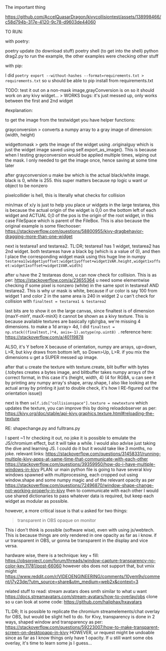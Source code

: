 The important thing

https://github.com/AccelQuasarDragon/kivycollisiontest/assets/138998466/c58d794b-317e-4120-9c78-d9603de44060

TO RUN:

with poetry:

poetry update (to download stuff)
poetry shell (to get into the shell)
python drag2.py to run the example, the other examples were checking other stuff

with pip:

I did `poetry export --without-hashes --format=requirements.txt > requirements.txt` so u should be able to pip install from requirements.txt

TODO:
    test it out on a non-mask image,grayConversion is on so it should work on any kivy widget... > WORKS
    bugs: it's just messed up, only works between the first and 2nd widget

#explanation:


to get the image from the testwidget you have helper functions:  

grayconversion > converts a numpy array to a gray image of dimension: (width, height) 

widgettomask > gets the image of the widget using .originalguy which is just the widget image saved using self.export_as_image(). This is because when I testing grayconversion would be applied multiple times, wiping out the mask. I only needed to get the image once, hence saving at some time later

after grayconversion u make bw which is the actual black/white image. black is 0, white is 255. this super matters because np logic u want ur object to be nonzero 

pixelcollider is hell, this is literally what checks for collision

min/max of x/y is just to help you place ur widgets in the large testarea, this is because the actual origin of the widget is 0,0 on the bottom left of each widget and ACTUAL 0,0 of the pos is the origin of the root widget, in this case FileSpace which is parent of the FileBox. This is also because the original example is some filechooser: https://stackoverflow.com/questions/58800955/kivy-dragbehavior-dragging-more-than-one-widget

next is testarea1 and testarea2. TL:DR; testarea1 has 1 widget, testarea2 has 2nd widget. both testareas have a black bg (which is a value of 0), and then I place the corresponding widget mask using this huge line in numpy `testarea1[widget1yoffset:widget1yoffset+widget1VAR.height,widget1xoffset:widget1xoffset+widget1VAR.width]`

after u have the 2 testareas done, u can now check for collision. This is as per:  https://stackoverflow.com/a/23655364 
u need some elementwise checking if some pixel is nonzero (white) in the same spot in testarea1 AND testarea2. This is why ur mask is white, because if ur color is say 100 from widget 1 and color 2 in the same area is 240 in widget 2 u can't check for collision with `finaltest = testarea1 & testarea2`

last bits are to show it on the large canvas, since finaltest is of dimension (maxY-minY, maxX-minX) it cannot be shown as a kivy texture. This is because available textures are basically rgb/rgba, we're missing 4 dimensions. to make a 1d array> 4d, I did `finaltest = np.stack((finaltest,)*4, axis=-1).astype(np.uint8) `. reference here: https://stackoverflow.com/a/40119878 

ALSO, it's Y before X because of orientation, numpy are arrays, up>down, L>R, but kivy draws from bottom left, so Down>Up, L>R. if you mix the dimensions u get a SUPER messed up image.

after that u create the texture with texture.create, blit buffer with bytes (.tobytes creates a bytes image, and blitbuffer takes numpy arrays of the correct format, in this case it's (height, width, 4) (4 for RGBA, u can see it by printing any numpy array's shape, array.shape, I also like looking at the actual array by printing it just to double check, it's how I RE-figured out the orientation issue))

next is then `self.ids["collisionspace"].texture = newtexture` which updates the texture, you can improve this by doing reloadobserver as per: https://kivy.org/doc/stable/api-kivy.graphics.texture.html#reloading-the-texture


RE: 
shapechange.py and fulltrans.py

I spent ~1 hr checking it out, no joke it is possible to emulate the JS/chromium effect, but it will take a while. I would also advise just taking the dive and learning JS. I could do it but it would take like 3 months, no joke. 
relevant links:
https://stackoverflow.com/questions/31458331/running-multiple-kivy-apps-at-same-time-that-communicate-with-each-other
https://stackoverflow.com/questions/39359950/how-do-i-have-multiple-windows-in-kivy
PLAN:
ur main python file is going to have several kivy windows spawned with multiprocessing, each cropped out using window.shape and some numpy magic and of the relevant opacity as per 
https://stackoverflow.com/questions/72496870/window-shape-change-not-working-properly-in-kivy
then to communicate with each other I would use shared dictionaries to pass whatever data is required, but keep each widget as modular as possible.

however, a more critical issue is that u asked for two things:
>transparent in OBS
>opaque on monitor

This i don't think is possible (software wise), even with using js/webtech. This is because things are only rendered in one opacity as far as i know. if ur transparent in OBS, ur gonna be transparent in the display and vice versa.

hardware wise, there is a technique: 
key + fill:
https://obsproject.com/forum/threads/window-capture-transparency-no-color-key.11781/post-66060
however obs does not support that, but vmix might
https://www.reddit.com/r/VIDEOENGINEERING/comments/10yem9v/comment/j7y23de/?utm_source=share&utm_medium=web2x&context=3

related stuff to read:
stream avatars does smth similar to what u want
https://docs.streamavatars.com/stream-avatars/how-to-overlay/obs
clone so u can look at some code: https://github.com/haliphax/hxavatars

TL:DR;
It is possible to replicate the chromium streamelements/chat overlay for OBS, but would be slight hell to do.
for Kivy, transparency is done in 2 ways, shaped window and transparency as per: https://stackoverflow.com/questions/59223007/how-to-make-transparent-screen-on-desktopapp-in-kivy
HOWEVER, ur request might be undoable since as far as I know things only have 1 opacity.
If u still want some obs overlay, it's time to learn some js I guess...